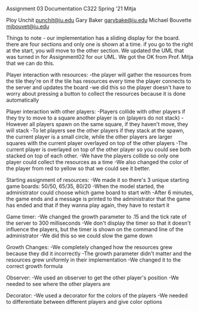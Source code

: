 Assignment 03 Documentation
C322 Spring '21
Mitja

Ploy Unchit punchit@iu.edu
Gary Baker garybake@iu.edu
Michael Bouvette mjbouvet@iu.edu

Things to note - our implementation has a sliding display for the board. there are four sections and only one is shown at
a time. if you go to the right at the start, you will move to the other section. 
We updated the UML that was turned in for Assignment02 for our UML. We got the OK from Prof. Mitja that we can do this.

Player interaction with resources:
-the player will gather the resources from the tile they're on if the tile has resources every time the player connects
to the server and updates the board
-we did this so the player doesn't have to worry about pressing a button to collect the resources because it is done
automatically

Player interaction with other players:
-Players collide with other players if they try to move to a square another player is on (players do not stack)
-However all players spawn on the same square, if they haven't move, they will stack
-To let players see the other players if they stack at the spawn, the current player is a small circle, while the other
players are larger squares with the current player overlayed on top of the other players
-The current player is overlayed on top of the other player so you could see both stacked on top of each other.
-We have the players collide so only one player could collect the resources as a time
-We also changed the color of the player from red to yellow so that we could see it better.

Starting assignment of resources:
-We made it so there's 3 unique starting game boards: 50/50, 65/35, 80/20
-When the model started, the administrator could choose which game board to start with
-After 6 minutes, the game ends and a message is printed to the administrator that the game has ended and that if they
wanna play again, they have to restart it

Game timer:
-We changed the growth parameter to .15 and the tick rate of the server to 300 milliseconds
-We don't display the timer so that it doesn't influence the players, but the timer is shown on the command line of the
administrator
-We did this so we could slow the game down

Growth Changes:
-We completely changed how the resources grew because they did it incorrectly
-The growth parameter didn't matter and the resources grew uniformly in their implementation
-We changed it to the correct growth formula

Observer:
-We used an observer to get the other player's position
-We needed to see where the other players are

Decorator:
-We used a decorator for the colors of the players
-We needed to differentiate between different players and give color options
